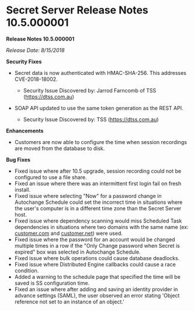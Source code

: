 [title]: # (Secret Server Release Notes 10.5.000001)
[tags]: # (Release Notes)
[priority]: #
[display]: # (search,content,print)

# Secret Server Release Notes 10.5.000001

**Release Notes 10.5.000001**

*Release Date: 8/15/2018*
 
**Security Fixes**

- Secret data is now authenticated with HMAC-SHA-256. This addresses CVE-2018-18002. 

  - Security Issue Discovered by: Jarrod Farncomb of TSS (https://dtss.com.au)

- SOAP API updated to use the same token generation as the REST API. 

  - Security Issue Discovered by: TSS (https://dtss.com.au)

**Enhancements** 

- Customers are now able to configure the time when session recordings are moved from the database to disk.

**Bug Fixes** 

- Fixed issue where after 10.5 upgrade, session recording could not be configured to use a file share.
- Fixed an issue where there was an intermittent first login fail on fresh install.
- Fixed issue where selecting "Now" for a password change in Autochange Schedule could set the incorrect time in situations where the user's computer is in a different time zone than the Secret Server host.
- Fixed issue where dependency scanning would miss Scheduled Task dependencies in situations where two domains with the same name (ex: [customer.com](http://customer.com) and [customer.net](http://customer.net)) were used.
- Fixed issue where the password for an account would be changed multiple times in a row if the "Only Change password when Secret is expired" box was selected in Autochange Schedule.
- Fixed issue where bulk operations could cause database deadlocks.
- Fixed issue where Distributed Engine callbacks could cause a race condition. 
- Added a warning to the schedule page that specified the time will be saved is SS configuration time.
- Fixed an issue where after adding and saving an identity provider in advance settings (SAML), the user observed an error stating 'Object reference not set to an instance of an object.'